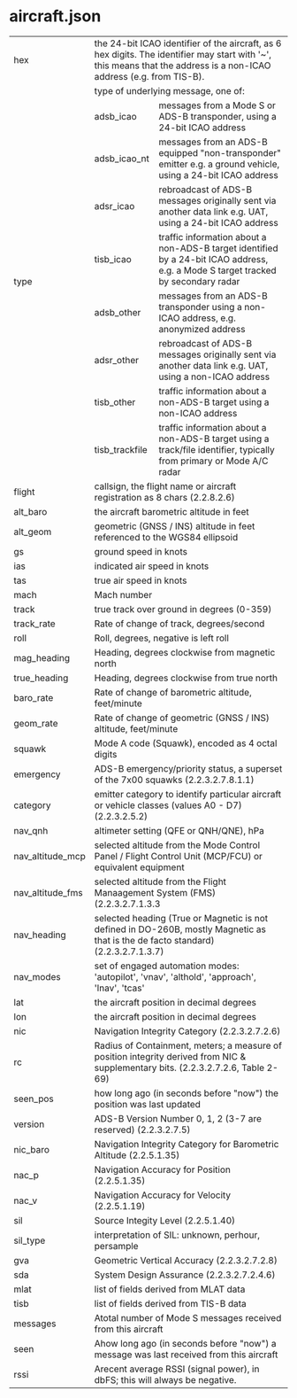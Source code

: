 # aircraft.json

<!-- https://www.adsbexchange.com/ads-b-data-field-explanations/ -->


<table border="0" style="border-width: 0">
    <tbody>
        <tr>
            <td>hex</td>
            <td colspan="2">the 24-bit ICAO identifier of the aircraft, as 6 hex digits. The identifier may start with '~', this means that the address is a non-ICAO address (e.g. from TIS-B).</td>
        </tr>
        <tr>
            <td rowspan="9">type</td>
            <td colspan="2">type of underlying message, one of:
</td>
        </tr>
        <tr>
            <td>adsb_icao</td>
            <td>messages from a Mode S or ADS-B transponder, using a 24-bit ICAO address</td>
        </tr>
        <tr>
            <td>adsb_icao_nt</td>
            <td>messages from an ADS-B equipped "non-transponder" emitter e.g. a ground vehicle, using a 24-bit ICAO address</td>
        </tr>
        <tr>
            <td>adsr_icao</td>
            <td>rebroadcast of ADS-B messages originally sent via another data link e.g. UAT, using a 24-bit ICAO address</td>
        </tr>
        <tr>
            <td>tisb_icao</td>
            <td>traffic information about a non-ADS-B target identified by a 24-bit ICAO address, e.g. a Mode S target tracked by secondary radar</td>
        </tr>
        <tr>
            <td>adsb_other</td>
            <td>messages from an ADS-B transponder using a non-ICAO address, e.g. anonymized address</td>
        </tr>
        <tr>
            <td>adsr_other</td>
            <td>rebroadcast of ADS-B messages originally sent via another data link e.g. UAT, using a non-ICAO address</td>
        </tr>
        <tr>
            <td>tisb_other</td>
            <td>traffic information about a non-ADS-B target using a non-ICAO address</td>
        </tr>
        <tr>
            <td>tisb_trackfile</td>
            <td>traffic information about a non-ADS-B target using a track/file identifier, typically from primary or Mode A/C radar</td>
        </tr>
        <tr>
            <td>flight</td>
            <td colspan=2>callsign, the flight name or aircraft registration as 8 chars (2.2.8.2.6)</td>
        </tr>
        <tr>
            <td>alt_baro</td>
            <td colspan=2>the aircraft barometric altitude in feet</td>
        </tr>
        <tr>
            <td>alt_geom</td>
            <td colspan=2>geometric (GNSS / INS) altitude in feet referenced to the WGS84 ellipsoid</td>
        </tr>
        <tr>
            <td>gs</td>
            <td colspan=2>ground speed in knots</td>
        </tr>
        <tr>
            <td>ias</td>
            <td colspan=2>indicated air speed in knots</td>
        </tr>
        <tr>
            <td>tas</td>
            <td colspan=2>true air speed in knots</td>
        </tr>
        <tr>
            <td>mach</td>
            <td colspan=2>Mach number</td>
        </tr>
        <tr>
            <td>track</td>
            <td colspan=2>true track over ground in degrees (0-359)</td>
        </tr>
        <tr>
            <td>track_rate</td>
            <td colspan=2>Rate of change of track, degrees/second</td>
        </tr>
        <tr>
            <td>roll</td>
            <td colspan=2>Roll, degrees, negative is left roll</td>
        </tr>
        <tr>
            <td>mag_heading</td>
            <td colspan=2>Heading, degrees clockwise from magnetic north</td>
        </tr>
        <tr>
            <td>true_heading</td>
            <td colspan=2>Heading, degrees clockwise from true north</td>
        </tr>
        <tr>
            <td>baro_rate</td>
            <td colspan=2>Rate of change of barometric altitude, feet/minute</td>
        </tr>
        <tr>
            <td>geom_rate</td>
            <td colspan=2>Rate of change of geometric (GNSS / INS) altitude, feet/minute</td>
        </tr>
        <tr>
            <td>squawk</td>
            <td colspan=2>Mode A code (Squawk), encoded as 4 octal digits</td>
        </tr>
        <tr>
            <td>emergency</td>
            <td colspan="2">ADS-B emergency/priority status, a superset of the 7x00 squawks (2.2.3.2.7.8.1.1)</td>
        </tr>
        <tr>
            <td>category</td>
            <td colspan=2>emitter category to identify particular aircraft or vehicle classes (values A0 - D7) (2.2.3.2.5.2)</td>
        </tr>
        <tr>
            <td>nav_qnh</td>
            <td colspan=2>altimeter setting (QFE or QNH/QNE), hPa</td>
        </tr>
        <tr>
            <td>nav_altitude_mcp</td>
            <td colspan=2>selected altitude from the Mode Control Panel / Flight Control Unit (MCP/FCU) or equivalent equipment</td>
        </tr>
        <tr>
            <td>nav_altitude_fms</td>
            <td colspan=2>selected altitude from the Flight Manaagement System (FMS) (2.2.3.2.7.1.3.3</td>
        </tr>
        <tr>
            <td>nav_heading</td>
            <td colspan=2>selected heading (True or Magnetic is not defined in DO-260B, mostly Magnetic as that is the de facto standard) (2.2.3.2.7.1.3.7)</td>
        </tr>
        <tr>
            <td>nav_modes</td>
            <td colspan=2>set of engaged automation modes: 'autopilot', 'vnav', 'althold', 'approach', 'lnav', 'tcas'</td>
        </tr>
        <tr>
            <td>lat</td>
            <td colspan=2>the aircraft position in decimal degrees</td>
        </tr>
        <tr>
            <td>lon</td>
            <td colspan=2>the aircraft position in decimal degrees</td>
        </tr>
        <tr>
            <td>nic</td>
            <td colspan=2>Navigation Integrity Category (2.2.3.2.7.2.6)</td>
        </tr>
        <tr>
            <td>rc</td>
            <td colspan=2>Radius of Containment, meters; a measure of position integrity derived from NIC & supplementary bits. (2.2.3.2.7.2.6, Table 2-69)</td>
        </tr>
        <tr>
            <td>seen_pos</td>
            <td colspan=2>how long ago (in seconds before "now") the position was last updated</td>
        </tr>
        <tr>
            <td>version</td>
            <td colspan=2>ADS-B Version Number 0, 1, 2 (3-7 are reserved) (2.2.3.2.7.5)</td>
        </tr>
        <tr>
            <td>nic_baro</td>
            <td colspan=2>Navigation Integrity Category for Barometric Altitude (2.2.5.1.35)</td>
        </tr>
        <tr>
            <td>nac_p</td>
            <td colspan=2>Navigation Accuracy for Position (2.2.5.1.35)</td>
        </tr>
        <tr>
            <td>nac_v</td>
            <td colspan=2>Navigation Accuracy for Velocity (2.2.5.1.19)</td>
        </tr>
        <tr>
            <td>sil</td>
            <td colspan=2>Source Integity Level (2.2.5.1.40)</td>
        </tr>
        <tr>
            <td>sil_type</td>
            <td colspan=2>interpretation of SIL: unknown, perhour, persample</td>
        </tr>
        <tr>
            <td>gva</td>
            <td colspan=2>Geometric Vertical Accuracy  (2.2.3.2.7.2.8)</td>
        </tr>
        <tr>
            <td>sda</td>
            <td colspan=2>System Design Assurance (2.2.3.2.7.2.4.6)</td>
        </tr>
        <tr>
            <td>mlat</td>
            <td colspan=2>list of fields derived from MLAT data</td>
        </tr>
        <tr>
            <td>tisb</td>
            <td colspan=2>list of fields derived from TIS-B data</td>
        </tr>
        <tr>
            <td>messages</td>
            <td colspan="2">Atotal number of Mode S messages received from this aircraft</td>
        </tr>
        <tr>
            <td>seen</td>
            <td colspan="2">Ahow long ago (in seconds before "now") a message was last received from this aircraft</td>
        </tr>
        <tr>
            <td>rssi</td>
            <td colspan="2">Arecent average RSSI (signal power), in dbFS; this will always be negative.</td>
        </tr>
    </tbody>
</table>